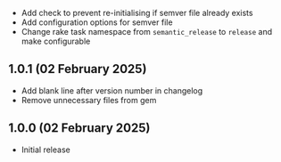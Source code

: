 - Add check to prevent re-initialising if semver file already exists
- Add configuration options for semver file
- Change rake task namespace from `semantic_release` to `release` and make configurable

## 1.0.1 (02 February 2025)

- Add blank line after version number in changelog
- Remove unnecessary files from gem

## 1.0.0 (02 February 2025)

- Initial release
